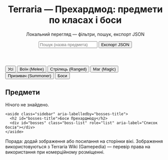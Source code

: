 <html lang="uk">
<head>
  <meta charset="utf-8" />
  <meta name="viewport" content="width=device-width, initial-scale=1.0" />
  <title>Terraria — Прехардмод: предмети по класах і боси</title>
  <meta name="description" content="Локальний перегляд прехардмодних предметів Terraria по класах і босів. Готово для GitHub Pages." />
  <link rel="stylesheet" href="styles.css" />
</head>
<body>
  <header class="site-header">
    <div>
      <h1>Terraria — Прехардмод: предмети по класах і боси</h1>
      <p class="muted">Локальний перегляд — фільтри, пошук, експорт JSON</p>
    </div>
    <div class="controls">
      <input id="search" class="search" type="search" placeholder="Пошук (назва предмета)" aria-label="Пошук" />
      <button id="exportJson" class="btn">Експорт JSON</button>
    </div>
  </header>

  <nav class="filters" id="filters" aria-label="Фільтри класів">
    <button data-class="All" class="filter-btn active">Усі</button>
    <button data-class="Melee" class="filter-btn">Воїн (Melee)</button>
    <button data-class="Ranged" class="filter-btn">Стрілець (Ranged)</button>
    <button data-class="Magic" class="filter-btn">Маг (Magic)</button>
    <button data-class="Summoner" class="filter-btn">Призивач (Summoner)</button>
    <button data-class="Bosses" class="filter-btn">Боси</button>
  </nav>

  <main class="container">
    <section class="items-section" aria-labelledby="items-title">
      <h2 id="items-title">Предмети</h2>
      <div id="itemsGrid" class="grid" role="list" aria-label="Список предметів"></div>
      <div id="noResults" class="no-results hidden">Нічого не знайдено.</div>
    </section>

    <aside class="sidebar" aria-labelledby="bosses-title">
      <h2 id="bosses-title">Боси Прехардмоду</h2>
      <div id="bosses" class="boss-list" role="list" aria-label="Список босів"></div>
    </aside>
  </main>

  <footer class="site-footer">
    <p class="muted">Порада: додай зображення або посилання на сторінки вікі. Зображення використовуються з Terraria Wiki (Gamepedia) — перевір права на використання при комерційному розміщенні.</p>
  </footer>

  <script src="script.js"></script>
</body>
</html>
